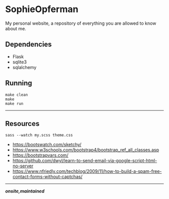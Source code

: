 # SophieOpferman
My personal website, a repository of everything you are allowed to know about me.

## Dependencies
* Flask
* sqlite3
* sqlalchemy

## Running
`make clean`<br>
`make`<br>
`make run`

---

## Resources
`sass --watch my.scss theme.css`
* https://bootswatch.com/sketchy/
* https://www.w3schools.com/bootstrap4/bootstrap_ref_all_classes.asp
* https://bootstrapvars.com/
* https://github.com/dwyl/learn-to-send-email-via-google-script-html-no-server
* https://www.nfriedly.com/techblog/2009/11/how-to-build-a-spam-free-contact-forms-without-captchas/

---
_____onsite,maintained_____
